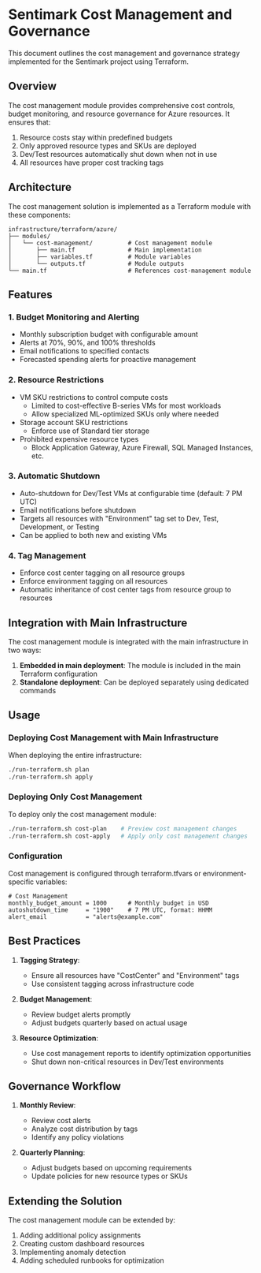 # Sentimark Cost Management and Governance

This document outlines the cost management and governance strategy implemented for the Sentimark project using Terraform.

## Overview

The cost management module provides comprehensive cost controls, budget monitoring, and resource governance for Azure resources. It ensures that:

1. Resource costs stay within predefined budgets
2. Only approved resource types and SKUs are deployed
3. Dev/Test resources automatically shut down when not in use
4. All resources have proper cost tracking tags

## Architecture

The cost management solution is implemented as a Terraform module with these components:

```
infrastructure/terraform/azure/
├── modules/
│   └── cost-management/          # Cost management module
│       ├── main.tf               # Main implementation
│       ├── variables.tf          # Module variables
│       └── outputs.tf            # Module outputs
└── main.tf                       # References cost-management module
```

## Features

### 1. Budget Monitoring and Alerting

- Monthly subscription budget with configurable amount
- Alerts at 70%, 90%, and 100% thresholds
- Email notifications to specified contacts
- Forecasted spending alerts for proactive management

### 2. Resource Restrictions

- VM SKU restrictions to control compute costs
  - Limited to cost-effective B-series VMs for most workloads
  - Allow specialized ML-optimized SKUs only where needed
- Storage account SKU restrictions
  - Enforce use of Standard tier storage
- Prohibited expensive resource types
  - Block Application Gateway, Azure Firewall, SQL Managed Instances, etc.

### 3. Automatic Shutdown

- Auto-shutdown for Dev/Test VMs at configurable time (default: 7 PM UTC)
- Email notifications before shutdown
- Targets all resources with "Environment" tag set to Dev, Test, Development, or Testing
- Can be applied to both new and existing VMs

### 4. Tag Management

- Enforce cost center tagging on all resource groups
- Enforce environment tagging on all resources
- Automatic inheritance of cost center tags from resource group to resources

## Integration with Main Infrastructure

The cost management module is integrated with the main infrastructure in two ways:

1. **Embedded in main deployment**: The module is included in the main Terraform configuration
2. **Standalone deployment**: Can be deployed separately using dedicated commands

## Usage

### Deploying Cost Management with Main Infrastructure

When deploying the entire infrastructure:

```bash
./run-terraform.sh plan
./run-terraform.sh apply
```

### Deploying Only Cost Management

To deploy only the cost management module:

```bash
./run-terraform.sh cost-plan    # Preview cost management changes
./run-terraform.sh cost-apply   # Apply only cost management changes
```

### Configuration

Cost management is configured through terraform.tfvars or environment-specific variables:

```hcl
# Cost Management
monthly_budget_amount = 1000      # Monthly budget in USD
autoshutdown_time     = "1900"    # 7 PM UTC, format: HHMM
alert_email           = "alerts@example.com"
```

## Best Practices

1. **Tagging Strategy**:
   - Ensure all resources have "CostCenter" and "Environment" tags
   - Use consistent tagging across infrastructure code

2. **Budget Management**:
   - Review budget alerts promptly
   - Adjust budgets quarterly based on actual usage

3. **Resource Optimization**:
   - Use cost management reports to identify optimization opportunities
   - Shut down non-critical resources in Dev/Test environments

## Governance Workflow

1. **Monthly Review**:
   - Review cost alerts
   - Analyze cost distribution by tags
   - Identify any policy violations

2. **Quarterly Planning**:
   - Adjust budgets based on upcoming requirements
   - Update policies for new resource types or SKUs

## Extending the Solution

The cost management module can be extended by:

1. Adding additional policy assignments
2. Creating custom dashboard resources
3. Implementing anomaly detection
4. Adding scheduled runbooks for optimization